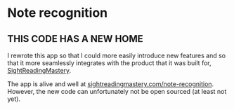 # Note recognition #

## THIS CODE HAS A NEW HOME ##

I rewrote this app so that I could more easily introduce new features and so that it more seamlessly integrates with the product that it was built for, [SightReadingMastery](https://sightreadingmastery.com/).

The app is alive and well at [sightreadingmastery.com/note-recognition](https://sightreadingmastery.com/note-recognition). However, the new code can unfortunately not be open sourced (at least not yet).
